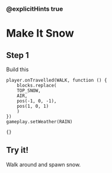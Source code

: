 ### @explicitHints true

# Make It Snow

## Step 1

Build this

```blocks
player.onTravelled(WALK, function () {
    blocks.replace(
    TOP_SNOW,
    AIR,
    pos(-1, 0, -1),
    pos(1, 0, 1)
    )
})
gameplay.setWeather(RAIN)
```

```template
{}
```

## Try it!

Walk around and spawn snow.